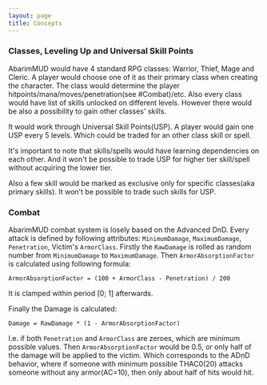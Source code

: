 ```yaml
---
layout: page
title: Concepts
---
```


### Classes, Leveling Up and Universal Skill Points
AbarimMUD would have 4 standard RPG classes: Warrior, Thief, Mage and Cleric.
A player would choose one of it as their primary class when creating the character.
The class would determine the player hitpoints/mana/moves/penetration(see #Combat)/etc.
Also every class would have list of skills unlocked on different levels.
However there would be also a possibility to gain other classes' skills.

It would work through Universal Skill Points(USP). A player would gain one USP every 5 levels.
Which could be traded for an other class skill or spell.

It's important to note that skills/spells would have learning dependencies on each other.
And it won't be possible to trade USP for higher tier skill/spell without acquiring the lower tier.

Also a few skill would be marked as exclusive only for specific classes(aka primary skills). 
It won't be possible to trade such skills for USP.

### Combat
AbarimMUD combat system is losely based on the Advanced DnD.
Every attack is defined by following attributes: `MinimumDamage`, `MaximumDamage`, `Penetration`, Victim's `ArmorClass`.
Firstly the `RawDamage` is rolled as random number from `MinimumDamage` to `MaximumDamage`.
Then `ArmorAbsorptionFactor` is calculated using following formula:

`ArmorAbsorptionFactor = (100 + ArmorClass - Penetration) / 200`

It is clamped within period [0; 1] afterwards.

Finally the Damage is calculated:

`Damage = RawDamage * (1 - ArmorAbsorptionFactor)`

I.e. if both `Penetration` and `ArmorClass` are zeroes, which are minimum possible values.
Then `ArmorAbsorptionFactor` would be 0.5, or only half of the damage will be applied to the victim.
Which corresponds to the ADnD behavior, where if someone with minimum possible THAC0(20) attacks someone without any armor(AC=10),
then only about half of hits would hit.